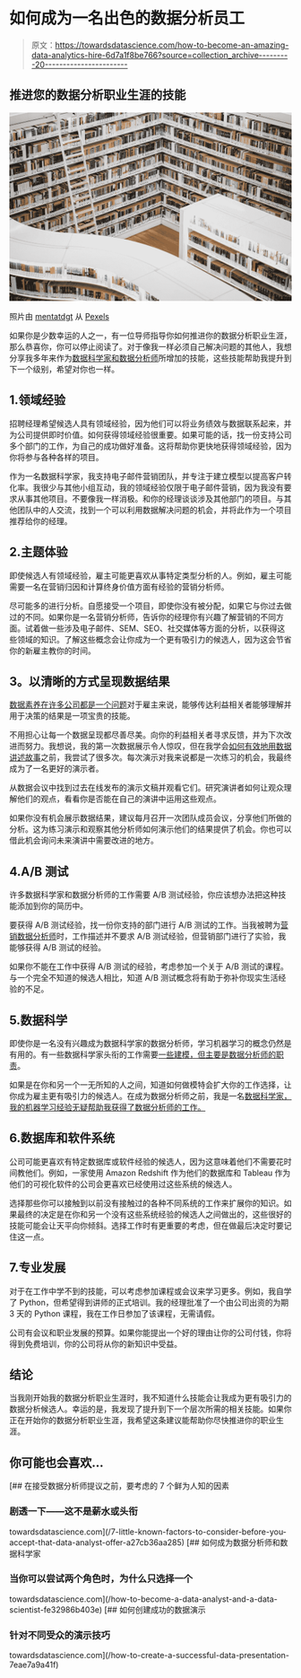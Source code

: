 # 如何成为一名出色的数据分析员工

> 原文：<https://towardsdatascience.com/how-to-become-an-amazing-data-analytics-hire-6d7a1f8be766?source=collection_archive---------20----------------------->

## 推进您的数据分析职业生涯的技能

![](img/925a6527c4906cbdc53fa50498115163.png)

照片由 [mentatdgt](https://www.pexels.com/@mentatdgt-330508?utm_content=attributionCopyText&utm_medium=referral&utm_source=pexels) 从 [Pexels](https://www.pexels.com/photo/library-photo-1319854/?utm_content=attributionCopyText&utm_medium=referral&utm_source=pexels)

如果你是少数幸运的人之一，有一位导师指导你如何推进你的数据分析职业生涯，那么恭喜你，你可以停止阅读了。对于像我一样必须自己解决问题的其他人，我想分享我多年来作为[数据科学家和数据分析师](/my-experience-as-a-data-scientist-vs-a-data-analyst-91a41d1b4ab1)所增加的技能，这些技能帮助我提升到下一个级别，希望对你也一样。

## 1.领域经验

招聘经理希望候选人具有领域经验，因为他们可以将业务绩效与数据联系起来，并为公司提供即时价值。如何获得领域经验很重要。如果可能的话，找一份支持公司多个部门的工作，为自己的成功做好准备。这将帮助你更快地获得领域经验，因为你将参与各种各样的项目。

作为一名数据科学家，我支持电子邮件营销团队，并专注于建立模型以提高客户转化率。我很少与其他小组互动，我的领域经验仅限于电子邮件营销，因为我没有要求从事其他项目。不要像我一样消极。和你的经理谈谈涉及其他部门的项目。与其他团队中的人交流，找到一个可以利用数据解决问题的机会，并将此作为一个项目推荐给你的经理。

## 2.主题体验

即使候选人有领域经验，雇主可能更喜欢从事特定类型分析的人。例如，雇主可能需要一名在营销归因和计算终身价值方面有经验的营销分析师。

尽可能多的进行分析。自愿接受一个项目，即使你没有被分配，如果它与你过去做过的不同。如果你是一名营销分析师，告诉你的经理你有兴趣了解营销的不同方面。试着做一些涉及电子邮件、SEM、SEO、社交媒体等方面的分析，以获得这些领域的知识。了解这些概念会让你成为一个更有吸引力的候选人，因为这会节省你的新雇主教你的时间。

## **3。以清晰的方式呈现数据结果**

[数据素养在许多公司都是一个问题](https://searchbusinessanalytics.techtarget.com/news/252485551/Lack-of-data-literacy-still-a-problem-for-many-organizations)对于雇主来说，能够传达利益相关者能够理解并用于决策的结果是一项宝贵的技能。

不用担心让每一个数据呈现都尽善尽美。向你的利益相关者寻求反馈，并为下次改进而努力。我想说，我的第一次数据展示令人惊叹，但在我学会[如何有效地用数据讲述故事](/how-to-a-tell-story-with-data-3200bfadce6d)之前，我尝试了很多次。每次演示对我来说都是一次练习的机会，我最终成为了一名更好的演示者。

从数据会议中找到过去在线发布的演示文稿并观看它们。研究演讲者如何让观众理解他们的观点，看看你是否能在自己的演讲中运用这些观点。

如果你没有机会展示数据结果，建议每月召开一次团队成员会议，分享他们所做的分析。这为练习演示和观察其他分析师如何演示他们的结果提供了机会。你也可以借此机会询问未来演讲中需要改进的地方。

## 4.A/B 测试

许多数据科学家和数据分析师的工作需要 A/B 测试经验，你应该想办法把这种技能添加到你的简历中。

要获得 A/B 测试经验，找一份你支持的部门进行 A/B 测试的工作。当我被聘为[营销数据分析师](/what-you-should-know-before-becoming-a-marketing-data-analyst-c35109be773e)时，工作描述并不要求 A/B 测试经验，但营销部门进行了实验，我能够获得 A/B 测试的经验。

如果你不能在工作中获得 A/B 测试的经验，考虑参加一个关于 A/B 测试的课程。与一个完全不知道的候选人相比，知道 A/B 测试概念将有助于弥补你现实生活经验的不足。

## 5.数据科学

即使你是一名没有兴趣成为数据科学家的数据分析师，学习机器学习的概念仍然是有用的。有一些数据科学家头衔的工作需要[一些建模，但主要是数据分析师的职责](/why-data-analysts-should-apply-to-data-scientist-jobs-4bd695e7d747)。

如果是在你和另一个一无所知的人之间，知道如何做模特会扩大你的工作选择，让你成为雇主更有吸引力的候选人。在成为数据分析师之前，我是一名[数据科学家，我的机器学习经验无疑帮助我获得了数据分析师的工作。](/my-experience-as-a-data-scientist-vs-a-data-analyst-91a41d1b4ab1)

## 6.数据库和软件系统

公司可能更喜欢有特定数据库或软件经验的候选人，因为这意味着他们不需要花时间教他们。例如，一家使用 Amazon Redshift 作为他们的数据库和 Tableau 作为他们的可视化软件的公司会更喜欢已经使用过这些系统的候选人。

选择那些你可以接触到以前没有接触过的各种不同系统的工作来扩展你的知识。如果最终的决定是在你和另一个没有这些系统经验的候选人之间做出的，这些很好的技能可能会让天平向你倾斜。选择工作时有更重要的考虑，但在做最后决定时要记住这一点。

## 7.专业发展

对于在工作中学不到的技能，可以考虑参加课程或会议来学习更多。例如，我自学了 Python，但希望得到讲师的正式培训。我的经理批准了一个由公司出资的为期 3 天的 Python 课程，我在工作日参加了该课程，无需请假。

公司有会议和职业发展的预算。如果你能提出一个好的理由让你的公司付钱，你将得到免费培训，你的公司将从你的新知识中受益。

## 结论

当我刚开始我的数据分析职业生涯时，我不知道什么技能会让我成为更有吸引力的数据分析候选人。幸运的是，我发现了提升到下一个层次所需的相关技能。如果你正在开始你的数据分析职业生涯，我希望这条建议能帮助你尽快推进你的职业生涯。

## 你可能也会喜欢…

[](/7-little-known-factors-to-consider-before-you-accept-that-data-analyst-offer-a27cb36aa285) [## 在接受数据分析师提议之前，要考虑的 7 个鲜为人知的因素

### 剧透一下——这不是薪水或头衔

towardsdatascience.com](/7-little-known-factors-to-consider-before-you-accept-that-data-analyst-offer-a27cb36aa285) [](/how-to-become-a-data-analyst-and-a-data-scientist-fe32986b403e) [## 如何成为数据分析师和数据科学家

### 当你可以尝试两个角色时，为什么只选择一个

towardsdatascience.com](/how-to-become-a-data-analyst-and-a-data-scientist-fe32986b403e) [](/how-to-create-a-successful-data-presentation-7eae7a9a41f) [## 如何创建成功的数据演示

### 针对不同受众的演示技巧

towardsdatascience.com](/how-to-create-a-successful-data-presentation-7eae7a9a41f)